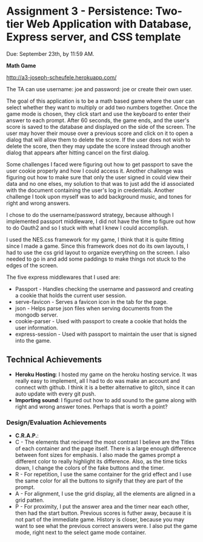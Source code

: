 Assignment 3 - Persistence: Two-tier Web Application with Database, Express server, and CSS template
===

Due: September 23th, by 11:59 AM.

**Math Game**

http://a3-joseph-scheufele.herokuapp.com/

The TA can use username: joe and password: joe or create their own user.

The goal of this application is to be a math based game where the user can select whether they want to multiply or add two numbers together. Once the game mode is chosen, they click start and use the keyboard to enter their answer to each prompt. After 60 seconds, the game ends, and the user's score is saved to the database and displayed on the side of the screen. The user may hover their mouse over a previous score and click on it to open a dialog that will allow them to delete the score. If the user does not wish to delete the score, then they may update the score instead through another dialog that appears after hitting cancel on the first dialog.

Some challenges I faced were figuring out how to get passport to save the user cookie properly and how I could access it. Another challenge was figuring out how to make sure that only the user signed in could view their data and no one elses, my solution to that was to just add the id associated with the document containing the user's log in credentials. Another challenge I took upon myself was to add background music, and tones for right and wrong answers.

I chose to do the username/password strategy, because although I implemented passport middleware, I did not have the time to figure out how to do Oauth2 and so I stuck with what I knew I could accomplish.

I used the NES.css framework for my game, I think that it is quite fitting since I made a game. Since this framework does not do its own layouts, I had to use the css grid layout to organize everything on the screen. I also needed to go in and add some paddings to make things not stuck to the edges of the screen.

The five express middlewares that I used are:
 - Passport - Handles checking the username and password and creating a cookie that holds the current user session.
 - serve-favicon - Serves a favicon icon in the tab for the page.
 - json - Helps parse json files when serving documents from the mongodb server.
 - cookie-parser - Used with passport to create a cookie that holds the user information.
 - express-session - Used with passport to maintain the user that is signed into the game.

## Technical Achievements
- **Heroku Hosting**: I hosted my game on the heroku hosting service. It was really easy to implement, all I had to do was make an account and connect with github. I think it is a better alternative to glitch, since it can auto update with every git push.
- **Importing sound**: I figured out how to add sound to the game along with right and wrong answer tones. Perhaps that is worth a point?

### Design/Evaluation Achievements
- **C.R.A.P.**: 
- C - The elements that recieved the most contrast I believe are the Titles of each container and the page itself. There is a large enough difference between font sizes for emphasis. I also made the games prompt a different color to really highlight its difference. Also, as the time ticks down, I change the colors of the fake buttons and the timer.
- R - For repetition, I use the same container for the grid effect and I use the same color for all the buttons to signify that they are part of the prompt. 
- A - For alignment, I use the grid display, all the elements are aligned in a grid patten.
- P - For proximity, I put the answer area and the timer near each other, then had the start button. Previous scores is futher away, because it is not part of the immediate game. History is closer, because you may want to see what the previous correct answers were. I also put the game mode, right next to the select game mode container.
